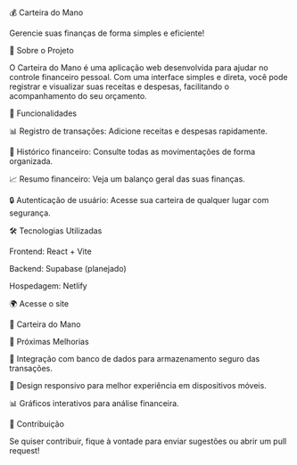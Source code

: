 
💰 Carteira do Mano

Gerencie suas finanças de forma simples e eficiente!



📌 Sobre o Projeto

O Carteira do Mano é uma aplicação web desenvolvida para ajudar no controle financeiro pessoal. Com uma interface simples e direta, você pode registrar e visualizar suas receitas e despesas, facilitando o acompanhamento do seu orçamento.

🚀 Funcionalidades

📊 Registro de transações: Adicione receitas e despesas rapidamente.

📅 Histórico financeiro: Consulte todas as movimentações de forma organizada.

📈 Resumo financeiro: Veja um balanço geral das suas finanças.

🔒 Autenticação de usuário: Acesse sua carteira de qualquer lugar com segurança.


🛠️ Tecnologias Utilizadas

Frontend: React + Vite

Backend: Supabase (planejado)

Hospedagem: Netlify


🌍 Acesse o site

🔗 Carteira do Mano

📌 Próximas Melhorias

🔄 Integração com banco de dados para armazenamento seguro das transações.

📱 Design responsivo para melhor experiência em dispositivos móveis.

📊 Gráficos interativos para análise financeira.


🤝 Contribuição

Se quiser contribuir, fique à vontade para enviar sugestões ou abrir um pull request!
